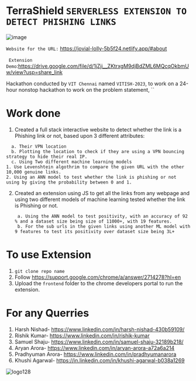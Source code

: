 # TerraShield  ``SERVERLESS EXTENSION TO DETECT PHISHING LINKS`` 
 

<!---
{
  "title": "TerraShield",
  "badges": [
    "chrome-extension",
    "machine learning",
    "python"
  ],
  "content": "A serverless extension to detect phishing links. Created for the VITISH-2023 hackathon.",
  "featured": {
    "link": "https://jovial-lolly-5b5f24.netlify.app/#about",
    "name": "Extension Demo"
  },
  "image": "https://user-images.githubusercontent.com/70922932/227709646-0695594a-7673-47dc-8ad5-16f7b35661f3.png",
  "links": [
    {
      "icon": "fab fa-github",
      "url": "https://github.com/your-github-repo-url"
    },
    {
      "icon": "fa fa-external-link-alt",
      "url": "https://jovial-lolly-5b5f24.netlify.app/#about"
    }
  ]
}
--->




 
 ![image](https://user-images.githubusercontent.com/70922932/227709646-0695594a-7673-47dc-8ad5-16f7b35661f3.png)


`Website for the URL:`
  https://jovial-lolly-5b5f24.netlify.app/#about
  <br></br>
  ` Extension Demo`:https://drive.google.com/file/d/1jZji__ZKtrxgM9djBdZML6MQcqOkbmUw/view?usp=share_link
  
 
Hackathon conducted by `VIT Chennai` named `VITISH-2023`, to work on a 24-hour nonstop hackathon to work on the problem statement,
  ``
 
# Work done 

1. Created a full stack interactive website to detect whether the link is a Phishing link or not, based upon 3 different attributes:
  ``` 
    a. Their VPN location 
    b. Plotting the location to check if they are using a VPN bouncing strategy to hide their real IP.
    c. Using Two different machine learning models 
1. Use Levenshtein algothrim to compare the given URL with the other 10,000 genuine links.
2. Using an ANN model to test whether the link is phishing or not using by giving the probability between 0 and 1.
   ```    
        
2. Created an extension using JS to get all the links from any webpage and using two different models of machine learning tested whether the link is Phishing or not.
   ```
    a. Using the ANN model to test positivity, with an accuracy of 92 % and a dataset size being size of 11000+, with 19 features.
    b. For the sub urls in the given links using another ML model with 9 features to test its positivity over dataset size being 3L+
   ``` 
    

  
  # To use Extension
  
  1. `git clone repo name`
  2.  Follow https://support.google.com/chrome/a/answer/2714278?hl=en
  3.  Upload the  `frontend` folder to the chrome developers portal to run the extension.
  
  # For any Querries
  1. Harsh Nishad- https://www.linkedin.com/in/harsh-nishad-430b59109/
  2. Rishik Kumar- https://www.linkedin.com/in/rishik-kumar
  3. Samuel Shaju- https://www.linkedin.com/in/samuel-shaju-32189b218/
  4. Aryan Arora- https://www.linkedin.com/in/aryan-arora-a72a6a214
  5. Pradhyuman Arora- https://www.linkedin.com/in/pradhyumanarora
  6. Khushi Agarwal- https://in.linkedin.com/in/khushi-agarwal-b038a1269
    
 ![logo128](https://user-images.githubusercontent.com/70922932/227709534-b6ac3a01-f22f-4e48-a428-5f2113d4883a.jpg)
    
    
